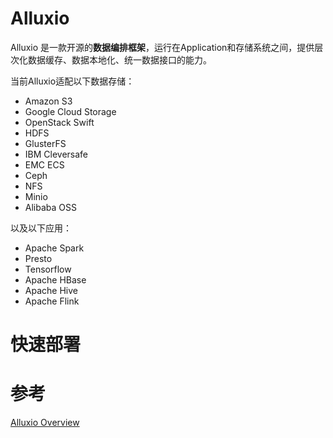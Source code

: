 # Alluxio

Alluxio 是一款开源的**数据编排框架**，运行在Application和存储系统之间，提供层次化数据缓存、数据本地化、统一数据接口的能力。

当前Alluxio适配以下数据存储：
- Amazon S3
- Google Cloud Storage
- OpenStack Swift
- HDFS
- GlusterFS
- IBM Cleversafe
- EMC ECS
- Ceph
- NFS
- Minio
- Alibaba OSS

以及以下应用：

- Apache Spark
- Presto
- Tensorflow
- Apache HBase
- Apache Hive
- Apache Flink

# 快速部署


# 参考


[Alluxio Overview](https://docs.alluxio.io/os/user/stable/en/Overview.html)